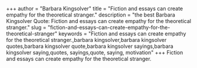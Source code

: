+++
author = "Barbara Kingsolver"
title = "Fiction and essays can create empathy for the theoretical stranger."
description = "the best Barbara Kingsolver Quote: Fiction and essays can create empathy for the theoretical stranger."
slug = "fiction-and-essays-can-create-empathy-for-the-theoretical-stranger"
keywords = "Fiction and essays can create empathy for the theoretical stranger.,barbara kingsolver,barbara kingsolver quotes,barbara kingsolver quote,barbara kingsolver sayings,barbara kingsolver saying,quotes, sayings,quote, saying, motivation"
+++
Fiction and essays can create empathy for the theoretical stranger.
